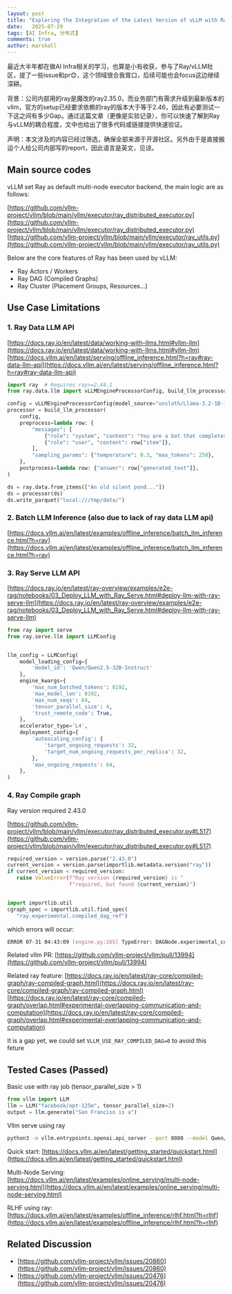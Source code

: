 ```yaml
---
layout: post
title: "Exploring the Integration of the Latest Version of vLLM with Ray 2.35.0: Gaps, Issues, and Challenges"
date:   2025-07-29
tags: [AI Infra, 分布式]
comments: true
author: marshall
---
```


最近大半年都在做AI Infra相关的学习，也算是小有收获，参与了Ray/vLLM社区，提了一些issue和pr😊，这个领域很合我胃口，后续可能也会focus这边继续深耕。

背景：公司内部用的ray是魔改的ray2.35.0，而业务部门有需求升级到最新版本的vllm，官方的setup已经要求依赖的ray的版本大于等于2.46，因此有必要测试一下这之间有多少Gap。通过这篇文章（更像是实验记录），你可以快速了解到Ray与vLLM的耦合程度，文中也给出了很多代码或链接提供快速验证。

声明：本文涉及的内容已经过筛选，确保全部来源于开源社区。另外由于是直接搬运个人给公司内部写的report，因此语言是英文，见谅。

<!-- more -->
<!-- meta name="description" -->

## Main source codes

vLLM set Ray as default multi-node executor backend, the main logic are as follows:

[https://github.com/vllm-project/vllm/blob/main/vllm/executor/ray_distributed_executor.py](https://github.com/vllm-project/vllm/blob/main/vllm/executor/ray_distributed_executor.py)
[https://github.com/vllm-project/vllm/blob/main/vllm/executor/ray_utils.py](https://github.com/vllm-project/vllm/blob/main/vllm/executor/ray_utils.py)

Below are the core features of Ray has been used by vLLM:
- Ray Actors / Workers
- Ray DAG (Compiled Graphs)
- Ray Cluster (Placement Groups, Resources…)

## Use Case Limitations
### 1. Ray Data LLM API

[https://docs.ray.io/en/latest/data/working-with-llms.html#vllm-llm](https://docs.ray.io/en/latest/data/working-with-llms.html#vllm-llm)
[https://docs.vllm.ai/en/latest/serving/offline_inference.html?h=ray#ray-data-llm-api](https://docs.vllm.ai/en/latest/serving/offline_inference.html?h=ray#ray-data-llm-api)

```py
import ray  # Requires ray>=2.44.1
from ray.data.llm import vLLMEngineProcessorConfig, build_llm_processor

config = vLLMEngineProcessorConfig(model_source="unsloth/Llama-3.2-1B-Instruct")
processor = build_llm_processor(
    config,
    preprocess=lambda row: {
        "messages": [
            {"role": "system", "content": "You are a bot that completes unfinished haikus."},
            {"role": "user", "content": row["item"]},
        ],
        "sampling_params": {"temperature": 0.3, "max_tokens": 250},
    },
    postprocess=lambda row: {"answer": row["generated_text"]},
)

ds = ray.data.from_items(["An old silent pond..."])
ds = processor(ds)
ds.write_parquet("local:///tmp/data/")
```
### 2. Batch LLM Inference (also due to lack of ray data LLM api)
[https://docs.vllm.ai/en/latest/examples/offline_inference/batch_llm_inference.html?h=ray](https://docs.vllm.ai/en/latest/examples/offline_inference/batch_llm_inference.html?h=ray)

### 3. Ray Serve LLM API
[https://docs.ray.io/en/latest/ray-overview/examples/e2e-rag/notebooks/03_Deploy_LLM_with_Ray_Serve.html#deploy-llm-with-ray-serve-llm](https://docs.ray.io/en/latest/ray-overview/examples/e2e-rag/notebooks/03_Deploy_LLM_with_Ray_Serve.html#deploy-llm-with-ray-serve-llm)

```py
from ray import serve
from ray.serve.llm import LLMConfig


llm_config = LLMConfig(
    model_loading_config={
        'model_id': 'Qwen/Qwen2.5-32B-Instruct'
    },
    engine_kwargs={
        'max_num_batched_tokens': 8192,
        'max_model_len': 8192,
        'max_num_seqs': 64,
        'tensor_parallel_size': 4,
        'trust_remote_code': True,
    },
    accelerator_type='L4',
    deployment_config={
        'autoscaling_config': {
            'target_ongoing_requests': 32,
            'target_num_ongoing_requests_per_replica': 32,
        },
        'max_ongoing_requests': 64,
    },
)
```

### 4. Ray Compile graph
Ray version required 2.43.0

[https://github.com/vllm-project/vllm/blob/main/vllm/executor/ray_distributed_executor.py#L517](https://github.com/vllm-project/vllm/blob/main/vllm/executor/ray_distributed_executor.py#L517)

```py
required_version = version.parse("2.43.0")
current_version = version.parse(importlib.metadata.version("ray"))
if current_version < required_version:
   raise ValueError(f"Ray version {required_version} is "
                    f"required, but found {current_version}")


import importlib.util
cgraph_spec = importlib.util.find_spec(
   "ray.experimental.compiled_dag_ref")
```

which errors will occur:

```bash
ERROR 07-31 04:43:09 [engine.py:165] TypeError: DAGNode.experimental_compile() got an unexpected keyword argument '_overlap_gpu_communication'
```

Related vllm PR: [https://github.com/vllm-project/vllm/pull/13994](https://github.com/vllm-project/vllm/pull/13994)

Related ray feature: [https://docs.ray.io/en/latest/ray-core/compiled-graph/ray-compiled-graph.html](https://docs.ray.io/en/latest/ray-core/compiled-graph/ray-compiled-graph.html)
[https://docs.ray.io/en/latest/ray-core/compiled-graph/overlap.html#experimental-overlapping-communication-and-computation](https://docs.ray.io/en/latest/ray-core/compiled-graph/overlap.html#experimental-overlapping-communication-and-computation)

It is a gap yet, we could set `VLLM_USE_RAY_COMPILED_DAG=0` to avoid this feture

## Tested Cases (Passed)

Basic use with ray job  (tensor_parallel_size > 1)
```py
from vllm import LLM
llm = LLM("facebook/opt-125m", tensor_parallel_size=2)
output = llm.generate("San Franciso is a")
```

Vllm serve using ray
```bash
python3 -m vllm.entrypoints.openai.api_server --port 8080 --model Qwen/Qwen2.5-1.5B-Instruct --tensor-parallel-size 2 --distributed-executor-backend=ray
```

Quick start:
[https://docs.vllm.ai/en/latest/getting_started/quickstart.html](https://docs.vllm.ai/en/latest/getting_started/quickstart.html)

Multi-Node Serving: 
[https://docs.vllm.ai/en/latest/examples/online_serving/multi-node-serving.html](https://docs.vllm.ai/en/latest/examples/online_serving/multi-node-serving.html)

RLHF using ray:
[https://docs.vllm.ai/en/latest/examples/offline_inference/rlhf.html?h=rlhf](https://docs.vllm.ai/en/latest/examples/offline_inference/rlhf.html?h=rlhf)


## Related Discussion

- [https://github.com/vllm-project/vllm/issues/20860](https://github.com/vllm-project/vllm/issues/20860)
- [https://github.com/vllm-project/vllm/issues/20476](https://github.com/vllm-project/vllm/issues/20476)
